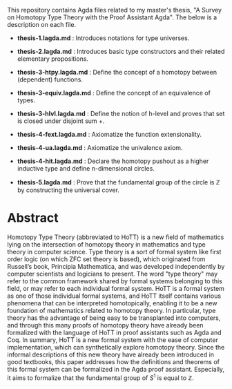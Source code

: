 This repository contains Agda files related to my master's thesis, "A Survey on Homotopy Type Theory with the Proof Assistant Agda".
The below is a description on each file.

* **thesis-1.lagda.md** : Introduces notations for type universes.

* **thesis-2.lagda.md** : Introduces basic type constructors and their related elementary propositions.

* **thesis-3-htpy.lagda.md** : Define the concept of a homotopy between (dependent) functions.

* **thesis-3-equiv.lagda.md** : Define the concept of an equivalence of types.

* **thesis-3-hlvl.lagda.md** : Define the notion of h-level and proves that set is closed under disjoint sum +.

* **thesis-4-fext.lagda.md** : Axiomatize the function extensionality.

* **thesis-4-ua.lagda.md** : Axiomatize the univalence axiom.

* **thesis-4-hit.lagda.md** : Declare the homotopy pushout as a higher inductive type and define n-dimensional circles.

* **thesis-5.lagda.md** : Prove that the fundamental group of the circle is $\mathbb{Z}$ by constructing the universal cover.


# Abstract
Homotopy Type Theory (abbreviated to HoTT) is a new field of mathematics lying on the intersection of homotopy theory in mathematics and type theory in computer science. Type theory is a sort of formal system like first order logic (on which ZFC set theory is based), which originated from Russell’s book, Principia Mathematica, and was developed independently by computer scientists and logicians to present. The word "type theory" may refer to the common framework shared by formal systems belonging to this field, or may refer to each individual formal system. HoTT is a formal system as one of those individual formal systems, and HoTT itself contains various phenomena that can be interpreted homotopically, enabling it to be a new foundation of mathematics related to homotopy theory. In particular, type theory has the advantage of being easy to be transplanted into computers, and through this many proofs of homotopy theory have already been formalized with the language of HoTT in proof assistants such as Agda and Coq. In summary, HoTT is a new formal system with the ease of computer implementation, which can synthetically explore homotopy theory. Since the informal descriptions of this new theory have already been introduced in good textbooks, this paper addresses how the definitions and theorems of this formal system can be formalized in the Agda proof assistant. Especially, it aims to formalize that the fundamental group of $S^1$ is equal to $\mathbb{Z}$.
